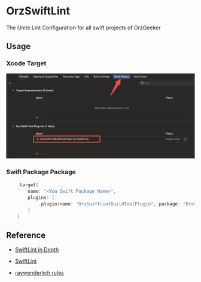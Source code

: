 # OrzSwiftLint

The Unite Lint Configuration for all swift projects of OrzGeeker

## Usage

### Xcode Target 

![xcode use swift package plugin](https://github.com/OrzGeeker/OrzSwiftLint/raw/main/images/xcode-plugin-usage.png)

### Swift Package Package

```swift
    .target(
        name: "<You Swift Package Name>",
        plugins: [
            .plugin(name: "OrzSwiftLintBuildToolPlugin", package: "OrzSwiftLint")
        ]
    )
```

## Reference

- [SwiftLint in Depth](https://www.kodeco.com/38422105-swiftlint-in-depth)

- [SwiftLint](https://swiftpackageindex.com/realm/SwiftLint)

- [raywenderlich rules](https://github.com/kodecocodes/swift-style-guide/blob/main/com.raywenderlich.swiftlint.yml)
